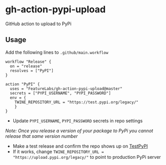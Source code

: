 # gh-action-pypi-upload
GitHub action to upload to PyPi

## Usage 

Add the following lines to `.github/main.workflow`

```
workflow "Release" {
  on = "release"
  resolves = ["PyPI"]
}

action "PyPI" {
  uses = "FeatureLabs/gh-action-pypi-upload@master"
  secrets = ["PYPI_USERNAME", "PYPI_PASSWORD"]
  env = {
    TWINE_REPOSITORY_URL = "https://test.pypi.org/legacy/"
    }
}
```

*  Update `PYPI_USERNAME`, `PYPI_PASSWORD` secrets in repo settings

*Note: Once you release a version of your package to PyPi you cannot release that same version number*

* Make a test release and confirm the repo shows up on [TestPyPI](https://test.pypi.org/)
* If it works, change `TWINE_REPOSITORY_URL = "https://upload.pypi.org/legacy/"` to point to production PyPi server
